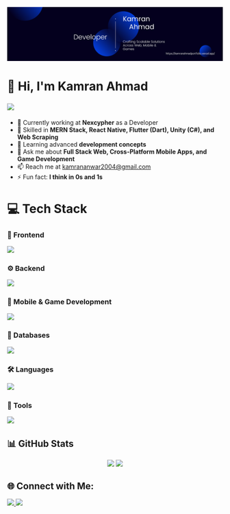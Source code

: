 <!-- =========================================================== -->
<!-- 👋 HEADER 👋 -->
<!-- =========================================================== -->
<div>
<img src="./assets/github-banner.png" alt="Kamran Ahmad Banner" />
</div>

<div>
<h1>👋 Hi, I'm <strong>Kamran Ahmad</strong></h1>
<h3>
    <img src="https://readme-typing-svg.herokuapp.com/?font=Righteous&size=25&duration=5000&vLeft=true&width=500&height=50&lines=Welcome+to+my+GitHub!;Full-Stack,+Mobile,+and+Game+Developer;Passionate+about+Real+World+Apps">
</h3>
</div>

<!-- =========================================================== -->
<!-- 👇 INFO 👇 -->
<!-- =========================================================== -->
<ul>
  <li>🔭 Currently working at <strong>Nexcypher</strong> as a Developer</li>
  <li>🚀 Skilled in <strong>MERN Stack, React Native, Flutter (Dart), Unity (C#), and Web Scraping</strong></li>
  <li>🧠 Learning advanced <strong>development concepts</strong></li>
  <li>💬 Ask me about <strong>Full Stack Web, Cross-Platform Mobile Apps, and Game Development</strong></li>
  <li>📫 Reach me at <a href="mailto:kamrananwar2004@gmail.com" target="_blank">kamrananwar2004@gmail.com</a></li>
  <li>⚡ Fun fact: <strong>I think in 0s and 1s</strong></li>
</ul>

<!-- =========================================================== -->
<!-- 💻 BEAUTIFUL GROUPED ICONS TECH STACK 💻 -->
<!-- =========================================================== -->
<h1>💻 Tech Stack</h1>

<!-- 🎨 Frontend -->
<h3>🎨 Frontend</h3>
<p>
  <img src="https://skillicons.dev/icons?i=html,css,js,ts,react,bootstrap,tailwind" />
</p>

<!-- ⚙️ Backend -->
<h3>⚙️ Backend</h3>
<p>
  <img src="https://skillicons.dev/icons?i=nodejs,express" />
</p>

<!-- 📱 Mobile & Game Dev -->
<h3>📱 Mobile & Game Development</h3>
<p>
  <img src="https://skillicons.dev/icons?i=flutter,react,unity" />
</p>

<!-- 💾 Databases -->
<h3>💾 Databases</h3>
<p>
  <img src="https://skillicons.dev/icons?i=mongodb,mysql" />
</p>

<!-- 🛠️ Languages -->
<h3>🛠️ Languages</h3>
<p>
  <img src="https://skillicons.dev/icons?i=java,cpp,cs,dart,python" />
</p>

<!-- 🔧 Tools -->
<h3>🔧 Tools</h3>
<p>
  <img src="https://skillicons.dev/icons?i=git,github,vscode" />
</p>

<!-- =========================================================== -->
<!-- 📈 STATS 📈 -->
<!-- =========================================================== -->
<h2>📊 GitHub Stats</h2>
<div align="center">

<img src="https://streak-stats.demolab.com?user=kamranahmad2004&theme=tokyonight&hide_border=false" />

<img src="https://github-readme-stats.vercel.app/api/top-langs/?username=kamranahmad2004&layout=compact&theme=tokyonight" />

</div>

<!-- =========================================================== -->
<!-- 🌐 CONNECT WITH ME 🌐 -->
<!-- =========================================================== -->
<h2>🌐 Connect with Me:</h2>

<div>
<a href="https://linkedin.com/in/kamran-ahmad2004" target="_blank">
<img src="https://img.shields.io/badge/-LinkedIn-0A66C2?style=for-the-badge&logo=linkedin&logoColor=white" />
</a>
<a href="https://kamranahmadportfolio.vercel.app/" target="_blank">
<img src="https://img.shields.io/badge/-Portfolio-000000?style=for-the-badge&logo=vercel&logoColor=white" />
</a>
</div>
